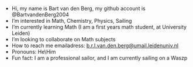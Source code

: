 -  Hi, my name is Bart van den Berg, my github account is @BartvandenBerg2004
-  I’m interested in Math, Chemistry, Physics, Sailing 
-  I’m currently learning Math (I am a first years math student, at University Leiden)
-  I’m looking to collaborate on Math subjects
-  How to reach me emailadress: b.r.l.van.den.berg@umail.leidenuniv.nl
-  Pronouns: He\Him
-  Fun fact: I am a professional sailor, and I am currently sailing on a Waszp

<!---
BartvandenBerg2004/BartvandenBerg2004 is a special repository because its `README.md` (this file) appears on your GitHub profile.
You can click the Preview link to take a look at your changes.
--->
